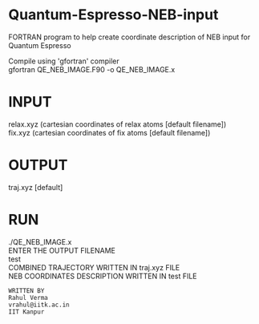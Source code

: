 # Quantum-Espresso-NEB-input
FORTRAN program to help create coordinate description of NEB input for Quantum Espresso

Compile using 'gfortran' compiler \
gfortran QE_NEB_IMAGE.F90 -o QE_NEB_IMAGE.x

# INPUT
relax.xyz (cartesian coordinates of relax atoms [default filename]) \
fix.xyz   (cartesian coordinates of fix atoms [default filename])

# OUTPUT
traj.xyz [default]

# RUN
./QE_NEB_IMAGE.x \
ENTER THE OUTPUT FILENAME \
test  \
COMBINED TRAJECTORY WRITTEN IN traj.xyz FILE \
NEB COORDINATES DESCRIPTION WRITTEN IN test FILE 


```
WRITTEN BY
Rahul Verma
vrahul@iitk.ac.in
IIT Kanpur
```
